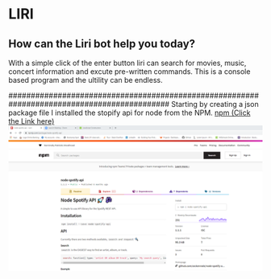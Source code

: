 # LIRI      
## How can the Liri bot help you today? 
With a simple click of the enter button liri can search for movies, music, concert information and excute pre-written commands.
This is a console based program and the ultility can be endless. 

############################################################################################
Starting by creating a json package file I installed the stopify api for node from the NPM. [npm (Click the Link here)](https://www.npmjs.com/package/node-spotify-api)
![image1](/images/spotify.web.png)